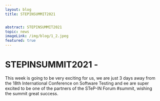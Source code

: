 ```yaml
---
layout: blog
title: STEPINSUMMIT2021


abstract: STEPINSUMMIT2021
topic: news
imageLink: /img/blog/1_2.jpeg
featured: true
---
```




# STEPINSUMMIT2021 - 
This week is going to be very exciting for us, we are just 3 days away from the 18th International Conference on Software Testing and ee are super excited to be one of the partners of the STeP-IN Forum #summit, wishing the summit great success.



